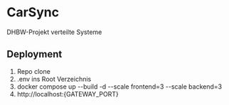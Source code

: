 # CarSync
DHBW-Projekt verteilte Systeme 

## Deployment
1. Repo clone
2. .env ins Root Verzeichnis
3. docker compose up --build -d --scale frontend=3 --scale backend=3
4. http://localhost:{GATEWAY_PORT}